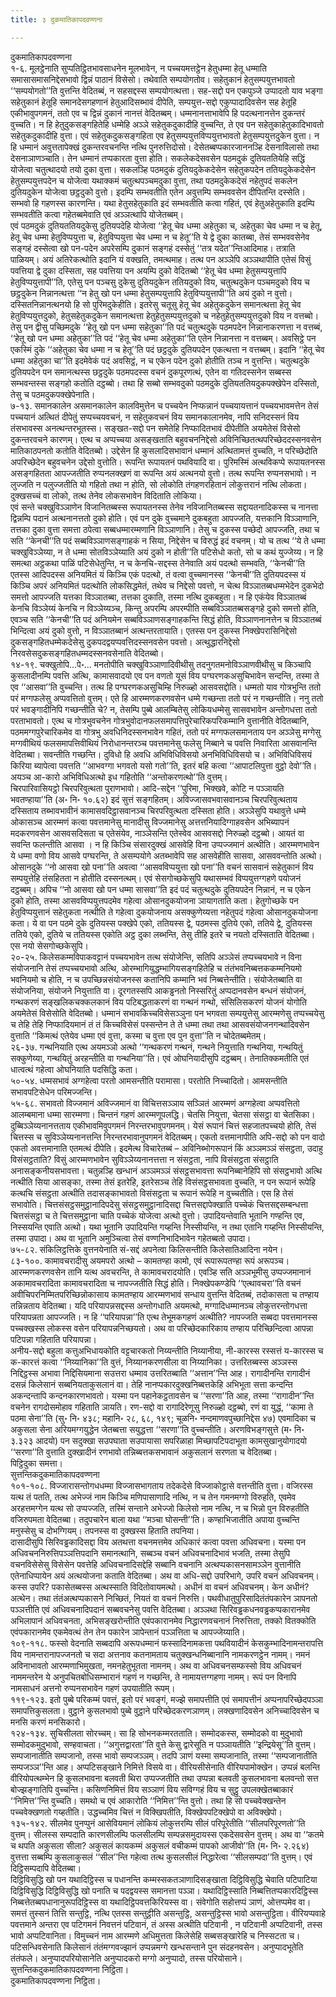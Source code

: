 ```yaml
---
title: ३ दुकमातिकापदवण्णना

---
```

दुकमातिकापदवण्णना  
१-६. मूलट्ठेनाति सुप्पतिट्ठितभावसाधनेन मूलभावेन, न पच्चयमत्तट्ठेन हेतुधम्मा हेतू धम्माति समासासमासनिद्देसभावो द्विन्नं पाठानं विसेसो। तथेवाति सम्पयोगतोव। सहेतुकानं हेतुसम्पयुत्तभावतो ‘‘सम्पयोगतो’’ति वुत्तन्ति वेदितब्बं, न सहसद्दस्स सम्पयोगत्थत्ता। सह-सद्दो पन एकपुञ्जे उप्पादतो याव भङ्गा सहेतुकानं हेतूहि समानदेसगहणानं हेतुआदिसब्भावं दीपेति, सम्पयुत्त-सद्दो एकुप्पादादिवसेन सह हेतूहि एकीभावुपगमनं, ततो एव च द्विन्नं दुकानं नानत्तं वेदितब्बम्। धम्मनानत्ताभावेपि हि पदत्थनानत्तेन दुकन्तरं वुच्चति। न हि हेतुदुकसङ्गहितेहि धम्मेहि अञ्ञे सहेतुकदुकादीहि वुच्चन्ति, ते एव पन सहेतुकाहेतुकादिभावतो सहेतुकदुकादीहि वुत्ता। एवं सहेतुकदुकसङ्गहिता एव हेतुसम्पयुत्तविप्पयुत्तभावतो हेतुसम्पयुत्तदुकेन वुत्ता। न हि धम्मानं अवुत्ततापेक्खं दुकन्तरवचनन्ति नत्थि पुनरुत्तिदोसो। देसेतब्बप्पकारजाननञ्हि देसनाविलासो तथा देसनाञाणञ्चाति। तेन धम्मानं तप्पकारता वुत्ता होति। सकलेकदेसवसेन पठमदुकं दुतियततियेहि सद्धिं योजेत्वा चतुत्थादयो तयो दुका वुत्ता। सकलञ्हि पठमदुकं दुतियदुकेकदेसेन सहेतुकपदेन ततियदुकेकदेसेन हेतुसम्पयुत्तपदेन च योजेत्वा यथाक्कमं चतुत्थपञ्चमदुका वुत्ता, तथा पठमदुकेकदेसं नहेतुपदं सकलेन दुतियदुकेन योजेत्वा छट्ठदुको वुत्तो। इदम्पि सम्भवतीति एतेन अवुत्तम्पि सम्भववसेन दीपितन्ति दस्सेति। सम्भवो हि गहणस्स कारणन्ति। यथा हेतुसहेतुकाति इदं सम्भवतीति कत्वा गहितं, एवं हेतुअहेतुकाति इदम्पि सम्भवतीति कत्वा गहेतब्बमेवाति एवं अञ्ञत्थापि योजेतब्बम्।  
एवं पठमदुकं दुतियततियदुकेसु दुतियपदेहि योजेत्वा ‘‘हेतू चेव धम्मा अहेतुका च, अहेतुका चेव धम्मा न च हेतू, हेतू चेव धम्मा हेतुविप्पयुत्ता च, हेतुविप्पयुत्ता चेव धम्मा न च हेतू’’ति ये द्वे दुका कातब्बा, तेसं सम्भववसेनेव सङ्गहं दस्सेत्वा खो पन-पदेन अपरेसम्पि दुकानं सङ्गहं दस्सेतुं ‘‘तत्र यदेत’’न्तिआदिमाह। तत्राति पाळियम्। अयं अतिरेकत्थोति इदानि यं वक्खति, तमत्थमाह। तत्थ पन अञ्ञेपि अञ्ञथापीति एतेसं विसुं पवत्तिया द्वे दुका दस्सिता, सह पवत्तिया पन अयम्पि दुको वेदितब्बो ‘‘हेतू चेव धम्मा हेतुसम्पयुत्तापि हेतुविप्पयुत्तापी’’ति, एतेसु पन पञ्चसु दुकेसु दुतियदुकेन ततियदुको विय, चतुत्थदुकेन पञ्चमदुको विय च छट्ठदुकेन निन्नानत्थत्ता ‘‘न हेतु खो पन धम्मा हेतुसम्पयुत्तापि हेतुविप्पयुत्तापी’’ति अयं दुको न वुत्तो। दस्सितनिन्नानत्थनयो हि सो पुरिमदुकेहीति। इतरेसु चतूसु हेतू चेव अहेतुकदुकेन समानत्थत्ता हेतू चेव हेतुविप्पयुत्तदुको, हेतुसहेतुकदुकेन समानत्थत्ता हेतुहेतुसम्पयुत्तदुको च नहेतुहेतुसम्पयुत्तदुको विय न वत्तब्बो। तेसु पन द्वीसु पच्छिमदुके ‘‘हेतू खो पन धम्मा सहेतुका’’ति पदं चतुत्थदुके पठमपदेन निन्नानाकरणत्ता न वत्तब्बं, ‘‘हेतू खो पन धम्मा अहेतुका’’ति पदं ‘‘हेतू चेव धम्मा अहेतुका’’ति एतेन निन्नानत्ता न वत्तब्बम्। अवसिट्ठे पन एकस्मिं दुके ‘‘अहेतुका चेव धम्मा न च हेतू’’ति पदं छट्ठदुके दुतियपदेन एकत्थत्ता न वत्तब्बम्। इदानि ‘‘हेतू चेव धम्मा अहेतुका चा’’ति इदमेवेकं पदं अवसिट्ठं, न च एकेन पदेन दुको होतीति तञ्च न वुत्तन्ति। चतुत्थदुके दुतियपदेन पन समानत्थस्स छट्ठदुके पठमपदस्स वचनं दुकपूरणत्थं, एतेन वा गतिदस्सनेन सब्बस्स सम्भवन्तस्स सङ्गहो कतोति दट्ठब्बो। तथा हि सब्बो सम्भवदुको पठमदुके दुतियततियदुकपक्खेपेन दस्सितो, तेसु च पठमदुकपक्खेपेनाति।  
७-१३. समानकालेन असमानकालेन कालविमुत्तेन च पच्चयेन निप्फन्नानं पच्चयायत्तानं पच्चयभावमत्तेन तेसं पच्चयानं अत्थितं दीपेतुं सप्पच्चयवचनं, न सहेतुकवचनं विय समानकालानमेव, नापि सनिदस्सनं विय तंसभावस्स अनत्थन्तरभूतस्स। सङ्खत-सद्दो पन समेतेहि निप्फादितभावं दीपेतीति अयमेतेसं विसेसो दुकन्तरवचने कारणम्। एत्थ च अप्पच्चया असङ्खताति बहुवचननिद्देसो अविनिच्छितत्थपरिच्छेददस्सनवसेन मातिकाठपनतो कतोति वेदितब्बो। उद्देसेन हि कुसलादिसभावानं धम्मानं अत्थितामत्तं वुच्चति, न परिच्छेदोति अपरिच्छेदेन बहुवचनेन उद्देसो वुत्तोति। रूपन्ति रूपायतनं पथवियादि वा। पुरिमस्मिं अत्थविकप्पे रूपायतनस्स असङ्गहितता आपज्जतीति रुप्पनलक्खणं वा रूपन्ति अयं अत्थनयो वुत्तो। तत्थ रूपन्ति रुप्पनसभावो। न लुज्जति न पलुज्जतीति यो गहितो तथा न होति, सो लोकोति तंगहणरहितानं लोकुत्तरानं नत्थि लोकता। दुक्खसच्चं वा लोको, तत्थ तेनेव लोकसभावेन विदिताति लोकिया।  
एवं सन्ते चक्खुविञ्ञाणेन विजानितब्बस्स रूपायतनस्स तेनेव नविजानितब्बस्स सद्दायतनादिकस्स च नानत्ता द्विन्नम्पि पदानं अत्थनानत्ततो दुको होति। एवं पन दुके वुच्चमाने दुकबहुता आपज्जति, यत्तकानि विञ्ञाणानि, तत्तका दुका वुत्ता समत्ता ठपेत्वा सब्बधम्मारम्मणानि विञ्ञाणानि। तेसु च दुकस्स पच्छेदो आपज्जति, तथा च सति ‘‘केनची’’ति पदं सब्बविञ्ञाणसङ्गाहकं न सिया, निद्देसेन च विरुद्धं इदं वचनम्। यो च तत्थ ‘‘ये ते धम्मा चक्खुविञ्ञेय्या, न ते धम्मा सोतविञ्ञेय्याति अयं दुको न होती’’ति पटिसेधो कतो, सो च कथं युज्जेय्य। न हि समत्था अट्ठकथा पाळिं पटिसेधेतुन्ति, न च केनचि-सद्दस्स तेनेवाति अयं पदत्थो सम्भवति, ‘‘केनची’’ति एतस्स आदिपदस्स अनियमितं यं किञ्चि एकं पदत्थो, तं वत्वा वुच्चमानस्स ‘‘केनची’’ति दुतियपदस्स यं किञ्चि अपरं अनियमितं पदत्थोति लोकसिद्धमेतं, तथेव च निद्देसो पवत्तो, न चेत्थ विञ्ञातब्बधम्मभेदेन दुकभेदो समत्तो आपज्जति यत्तका विञ्ञातब्बा, तत्तका दुकाति, तस्मा नत्थि दुकबहुता। न हि एकंयेव विञ्ञातब्बं केनचि विञ्ञेय्यं केनचि न विञ्ञेय्यञ्च, किन्तु अपरम्पि अपरम्पीति सब्बविञ्ञातब्बसङ्गहे दुको समत्तो होति, एवञ्च सति ‘‘केनची’’ति पदं अनियमेन सब्बविञ्ञाणसङ्गाहकन्ति सिद्धं होति, विञ्ञाणनानत्तेन च विञ्ञातब्बं भिन्दित्वा अयं दुको वुत्तो, न विञ्ञातब्बानं अत्थन्तरतायाति। एतस्स पन दुकस्स निक्खेपरासिनिद्देसो दुकसङ्गहितधम्मेकदेसेसु दुकपदद्वयप्पवत्तिदस्सनवसेन पवत्तो। अत्थुद्धारनिद्देसो निरवसेसदुकसङ्गहितधम्मदस्सनवसेनाति वेदितब्बो।  
१४-१९. चक्खुतोपि…पे॰… मनतोपीति चक्खुविञ्ञाणादिवीथीसु तदनुगतमनोविञ्ञाणवीथीसु च किञ्चापि कुसलादीनम्पि पवत्ति अत्थि, कामासवादयो एव पन वणतो यूसं विय पग्घरणकअसुचिभावेन सन्दन्ति, तस्मा ते एव ‘‘आसवा’’ति वुच्चन्ति। तत्थ हि पग्घरणकअसुचिम्हि निरुळ्हो आसवसद्दोति। धम्मतो याव गोत्रभुन्ति ततो परं मग्गफलेसु अप्पवत्तितो वुत्तम्। एते हि आरम्मणकरणवसेन धम्मे गच्छन्ता ततो परं न गच्छन्तीति। ननु ततो परं भवङ्गादीनिपि गच्छन्तीति चे? न, तेसम्पि पुब्बे आलम्बितेसु लोकियधम्मेसु सासवभावेन अन्तोगधत्ता ततो परताभावतो। एत्थ च गोत्रभुवचनेन गोत्रभुवोदानफलसमापत्तिपुरेचारिकपरिकम्मानि वुत्तानीति वेदितब्बानि, पठममग्गपुरेचारिकमेव वा गोत्रभु अवधिनिदस्सनभावेन गहितं, ततो परं मग्गफलसमानताय पन अञ्ञेसु मग्गेसु मग्गवीथियं फलसमापत्तिवीथियं निरोधानन्तरञ्च पवत्तमानेसु फलेसु निब्बाने च पवत्ति निवारिता आसवानन्ति वेदितब्बा। सवन्तीति गच्छन्ति। दुविधो हि अवधि अभिविधिविसयो अनभिविधिविसयो च। अभिविधिविसयं किरिया ब्यापेत्वा पवत्तति ‘‘आभवग्गा भगवतो यसो गतो’’ति, इतरं बहि कत्वा ‘‘आपाटलिपुत्ता वुट्ठो देवो’’ति। अयञ्च आ-कारो अभिविधिअत्थो इध गहितोति ‘‘अन्तोकरणत्थो’’ति वुत्तम्।  
चिरपारिवासियट्ठो चिरपरिवुत्थता पुराणभावो। आदि-सद्देन ‘‘पुरिमा, भिक्खवे, कोटि न पञ्ञायति भवतण्हाया’’ति (अ॰ नि॰ १०.६२) इदं सुत्तं सङ्गहितम्। अविज्जासवभवासवानञ्च चिरपरिवुत्थताय दस्सिताय तब्भावभावीनं कामासवदिट्ठासवानञ्च चिरपरिवुत्थता दस्सिता होति। अञ्ञेसुपि यथावुत्ते धम्मे ओकासञ्च आरम्मणं कत्वा पवत्तमानेसु मानादीसु विज्जमानेसु अत्तत्तनियादिग्गाहवसेन अभिब्यापनं मदकरणवसेन आसवसदिसता च एतेसंयेव, नाञ्ञेसन्ति एतेस्वेव आसवसद्दो निरुळ्हो दट्ठब्बो। आयतं वा सवन्ति फलन्तीति आसवा । न हि किञ्चि संसारदुक्खं आसवेहि विना उप्पज्जमानं अत्थीति। आरम्मणभावेन ये धम्मा वणो विय आसवे पग्घरन्ति, ते असम्पयोगे अतब्भावेपि सह आसवेहीति सासवा, आसववन्तोति अत्थो।  
ओसानदुके ‘‘नो आसवा खो पना’’ति अवत्वा ‘‘आसवविप्पयुत्ता खो पना’’ति वचनं सासवानं सहेतुकानं विय सम्पयुत्तेहि तंसहितता न होतीति दस्सनत्थम्। एवं सेसगोच्छकेसुपि यथासम्भवं विप्पयुत्तग्गहणे पयोजनं दट्ठब्बम्। अपिच ‘‘नो आसवा खो पन धम्मा सासवा’’ति इदं पदं चतुत्थदुके दुतियपदेन निन्नानं, न च एकेन दुको होति, तस्मा आसवविप्पयुत्तपदमेव गहेत्वा ओसानदुकयोजना ञायागताति कता। हेतुगोच्छके पन हेतुविप्पयुत्तानं सहेतुकता नत्थीति ते गहेत्वा दुकयोजनाय असक्कुणेय्यत्ता नहेतुपदं गहेत्वा ओसानदुकयोजना कता। ये वा पन पठमे दुके दुतियस्स पक्खेपे एको, ततियस्स द्वे, पठमस्स दुतिये एको, ततिये द्वे, दुतियस्स ततिये एको, दुतिये च ततियस्स एकोति अट्ठ दुका लब्भन्ति, तेसु तीहि इतरे च नयतो दस्सिताति वेदितब्बा। एस नयो सेसगोच्छकेसुपि।  
२०-२५. किलेसकम्मविपाकवट्टानं पच्चयभावेन तत्थ संयोजेन्ति, सतिपि अञ्ञेसं तप्पच्चयभावे न विना संयोजनानि तेसं तप्पच्चयभावो अत्थि, ओरम्भागियुद्धम्भागियसङ्गहितेहि च तंतंभवनिब्बत्तककम्मनियमो भवनियमो च होति, न च उपच्छिन्नसंयोजनस्स कतानिपि कम्मानि भवं निब्बत्तेन्तीति। संयोजेतब्बाति वा संयोजनिया, संयोजने नियुत्ताति वा। दूरगतस्सपि आकड्ढनतो निस्सरितुं अप्पदानवसेन बन्धनं संयोजनं, गन्थकरणं सङ्खलिकचक्कलकानं विय पटिबद्धताकरणं वा गन्थनं गन्थो, संसिलिसकरणं योजनं योगोति अयमेतेसं विसेसोति वेदितब्बो। धम्मानं सभावकिच्चविसेसञ्ञुना पन भगवता सम्पयुत्तेसु आरम्मणेसु तप्पच्चयेसु च तेहि तेहि निप्फादियमानं तं तं किच्चविसेसं पस्सन्तेन ते ते धम्मा तथा तथा आसवसंयोजनगन्थादिवसेन वुत्ताति ‘‘किमत्थं एतेयेव धम्मा एवं वुत्ता, कस्मा च वुत्ता एव पुन वुत्ता’’ति न चोदेतब्बमेतम्।  
२६-३७. गन्थनियाति एत्थ अयमञ्ञो अत्थो ‘‘गन्थकरणं गन्थनं, गन्थने नियुत्ताति गन्थनिया, गन्थयितुं सक्कुणेय्या, गन्थयितुं अरहन्तीति वा गन्थनिया’’ति। एवं ओघनियादीसुपि दट्ठब्बम्। तेनातिक्कमतीति एतं धात्वत्थं गहेत्वा ओघनियाति पदसिद्धि कता।  
५०-५४. धम्मसभावं अग्गहेत्वा परतो आमसन्तीति परामासा। परतोति निच्चादितो। आमसन्तीति सभावपटिसेधेन परिमज्जन्ति।  
५५-६८. सभावतो विज्जमानं अविज्जमानं वा विचित्तसञ्ञाय सञ्ञितं आरम्मणं अग्गहेत्वा अप्पवत्तितो आलम्बमाना धम्मा सारम्मणा। चिन्तनं गहणं आरम्मणूपलद्धि। चेतसि नियुत्ता, चेतसा संसट्ठा वा चेतसिका। दुब्बिञ्ञेय्यनानत्तताय एकीभावमिवुपगमनं निरन्तरभावुपगमनम्। येसं रूपानं चित्तं सहजातपच्चयो होति, तेसं चित्तस्स च सुविञ्ञेय्यनानत्तन्ति निरन्तरभावानुपगमनं वेदितब्बम्। एकतो वत्तमानापीति अपि-सद्दो को पन वादो एकतो अवत्तमानाति एतमत्थं दीपेति। इदमेत्थ विचारेतब्बं – अविनिब्भोगरूपानं किं अञ्ञमञ्ञं संसट्ठता, उदाहु विसंसट्ठताति? विसुं आरम्मणभावेन सुविञ्ञेय्यनानत्तत्ता न संसट्ठता, नापि विसंसट्ठता संसट्ठाति अनासङ्कनीयसभावत्ता। चतुन्नञ्हि खन्धानं अञ्ञमञ्ञं संसट्ठसभावत्ता रूपनिब्बानेहिपि सो संसट्ठभावो अत्थि नत्थीति सिया आसङ्का, तस्मा तेसं इतरेहि, इतरेसञ्च तेहि विसंसट्ठसभावता वुच्चति, न पन रूपानं रूपेहि कत्थचि संसट्ठता अत्थीति तदासङ्काभावतो विसंसट्ठता च रूपानं रूपेहि न वुच्चतीति। एस हि तेसं सभावोति। चित्तसंसट्ठसमुट्ठानादिपदेसु संसट्ठसमुट्ठानादिसद्दा चित्तसद्दापेक्खाति पच्चेकं चित्तसद्दसम्बन्धत्ता चित्तसंसट्ठा च ते चित्तसमुट्ठाना चाति पच्चेकं योजेत्वा अत्थो वुत्तो। उपादियन्तेवाति भूतानि गण्हन्ति एव, निस्सयन्ति एवाति अत्थो। यथा भूतानि उपादियन्ति गय्हन्ति निस्सीयन्ति, न तथा एतानि गय्हन्ति निस्सीयन्ति, तस्मा उपादा। अथ वा भूतानि अमुञ्चित्वा तेसं वण्णनिभादिभावेन गहेतब्बतो उपादा।  
७५-८२. संकिलिट्ठत्तिके वुत्तनयेनाति सं-सद्दं अपनेत्वा किलिसन्तीति किलेसातिआदिना नयेन।  
८३-१००. कामावचरादीसु अयमपरो अत्थो – कामतण्हा कामो, एवं रूपारूपतण्हा रूपं अरूपञ्च। आरम्मणकरणवसेन तानि यत्थ अवचरन्ति, ते कामावचरादयोति। एवञ्हि सति अञ्ञभूमीसु उप्पज्जमानानं अकामावचरादिता कामावचरादिता च नापज्जतीति सिद्धं होति। निक्खेपकण्डेपि ‘‘एत्थावचरा’’ति वचनं अवीचिपरनिम्मितपरिच्छिन्नोकासाय कामतण्हाय आरम्मणभावं सन्धाय वुत्तन्ति वेदितब्बं, तदोकासता च तण्हाय तन्निन्नताय वेदितब्बा। यदि परियापन्नसद्दस्स अन्तोगधाति अयमत्थो, मग्गादिधम्मानञ्च लोकुत्तरन्तोगधत्ता परियापन्नता आपज्जति। न हि ‘‘परियापन्ना’’ति एत्थ तेभूमकगहणं अत्थीति? नापज्जति सब्बदा पवत्तमानस्स पच्चक्खस्स लोकस्स वसेन परियापन्ननिच्छयतो। अथ वा परिच्छेदकारिकाय तण्हाय परिच्छिन्दित्वा आपन्ना पटिपन्ना गहिताति परियापन्ना।  
अनीय-सद्दो बहुला कत्तुअभिधायकोति वट्टचारकतो निय्यन्तीति निय्यानीया, नी-कारस्स रस्सत्तं य-कारस्स च क-कारत्तं कत्वा ‘‘निय्यानिका’’ति वुत्तं, निय्यानकरणसीला वा निय्यानिका। उत्तरितब्बस्स अञ्ञस्स निद्दिट्ठस्स अभावा निद्दिसियमाना सउत्तरा धम्माव उत्तरितब्बाति ‘‘अत्तान’’न्ति आह। रागादीनन्ति रागादीनं दसन्नं किलेसानं सब्बनियताकुसलानं वा। तेहि नानप्पकारदुक्खनिब्बत्तकेहि अभिभूता सत्ता कन्दन्ति अकन्दन्तापि कन्दनकारणभावतो। यस्मा पन पहानेकट्ठतावसेन च ‘‘सरणा’’ति आह, तस्मा ‘‘रागादीन’’न्ति वचनेन रागदोसमोहाव गहिताति ञायति। रण-सद्दो वा रागादिरेणूसु निरुळ्हो दट्ठब्बो, रणं वा युद्धं, ‘‘कामा ते पठमा सेना’’ति (सु॰ नि॰ ४३८; महानि॰ २८, ६८, १४९; चूळनि॰ नन्दमाणवपुच्छानिद्देस ४७) एवमादिका च अकुसला सेना अरियमग्गयुद्धेन जेतब्बत्ता सयुद्धत्ता ‘‘सरणा’’ति वुच्चन्तीति। अरणविभङ्गसुत्ते (म॰ नि॰ ३.३२३ आदयो) पन सदुक्खा सउपघाता सउपायासा सपरिळाहा मिच्छापटिपदाभूता कामसुखानुयोगादयो ‘‘सरणा’’ति वुत्ताति दुक्खादीनं रणभावो तन्निब्बत्तकसभावानं अकुसलानं सरणता च वेदितब्बा।  
पिट्ठिदुका समत्ता।  
सुत्तन्तिकदुकमातिकापदवण्णना  
१०१-१०८. विज्जारासन्तोगधधम्मा विज्जासभागताय तदेकदेसे विज्जाकोट्ठासे वत्तन्तीति वुत्ता। वजिरस्स यत्थ तं पतति, तत्थ अभेज्जं नाम किञ्चि मणिपासाणादि नत्थि, न च तेन गमनमग्गो विरुहति, एवमेव अरहत्तमग्गेन यत्थ सो उप्पज्जति, तस्मिं सन्ताने अभेज्जो किलेसो नाम नत्थि, न च भिन्नो पुन विरुहतीति वजिरुपमता वेदितब्बा। तदुपचारेन बाला यथा ‘‘मञ्चा घोसन्ती’’ति। कण्हाभिजातीति अपाया वुच्चन्ति मनुस्सेसु च दोभग्गियम्। तपनस्स वा दुक्खस्स हिताति तपनिया।  
दासादीसुपि सिरिवड्ढकादिसद्दा विय अतथत्ता वचनमत्तमेव अधिकारं कत्वा पवत्ता अधिवचना। यस्मा पन अधिवचननिरुत्तिपञ्ञत्तिपदानि समानत्थानि, सब्बञ्च वचनं अधिवचनादिभावं भजति, तस्मा तेसुपि वचनविसेसेसु विसेसेन पवत्तेहि अधिवचनादिसद्देहि सब्बानि वचनानि अत्थप्पकासनसामञ्ञेन वुत्तानीति एतेनाधिप्पायेन अयं अत्थयोजना कताति वेदितब्बा। अथ वा अधि-सद्दो उपरिभागे, उपरि वचनं अधिवचनम्। कस्स उपरि? पकासेतब्बस्स अत्थस्साति विदितोवायमत्थो। अधीनं वा वचनं अधिवचनम्। केन अधीनं? अत्थेन। तथा तंतंअत्थप्पकासने निच्छितं, नियतं वा वचनं निरुत्ति। पथवीधातुपुरिसादितंतंपकारेन ञापनतो पञ्ञत्तीति एवं अधिवचनादिपदानं सब्बवचनेसु पवत्ति वेदितब्बा। अञ्ञथा सिरिवड्ढकधनवड्ढकप्पकारानमेव अभिलापानं अधिवचनता, अभिसङ्खरोन्तीति एवंपकारानमेव निद्धारणवचनानं निरुत्तिता, तक्को वितक्कोति एवंपकारानमेव एकमेवत्थं तेन तेन पकारेन ञापेन्तानं पञ्ञत्तिता च आपज्जेय्याति।  
१०९-११८. फस्सो वेदनाति सब्बदापि अरूपधम्मानं फस्सादिनामकत्ता पथवियादीनं केसकुम्भादिनामन्तरापत्ति विय नामन्तरानापज्जनतो च सदा अत्तनाव कतनामताय चतुक्खन्धनिब्बानानि नामकरणट्ठेन नामम्। नमनं अविनाभावतो आरम्मणाभिमुखता, नमनहेतुभूतता नामनम्। अथ वा अधिवचनसम्फस्सो विय अधिवचनं नाममन्तरेन ये अनुपचितबोधिसम्भारानं गहणं न गच्छन्ति, ते नामायत्तग्गहणा नामम्। रूपं पन विनापि नामसाधनं अत्तनो रुप्पनसभावेन गहणं उपयातीति रूपम्।  
११९-१२३. इतो पुब्बे परिकम्मं पवत्तं, इतो परं भवङ्गं, मज्झे समापत्तीति एवं समापत्तीनं अप्पनापरिच्छेदपञ्ञा समापत्तिकुसलता। वुट्ठाने कुसलभावो पुब्बे वुट्ठाने परिच्छेदकरणञाणम्। लक्खणादिवसेन अनिच्चादिवसेन च मनसि करणं मनसिकारो।  
१२४-१३४. सुचिसीलता सोरच्चम्। सा हि सोभनकम्मरतताति। सम्मोदकस्स, सम्मोदको वा मुदुभावो सम्मोदकमुदुभावो, सण्हवाचता। ‘‘अगुत्तद्वारता’’ति वुत्ते केसु द्वारेसूति न पञ्ञायतीति ‘‘इन्द्रियेसू’’ति वुत्तम्। सम्पजानातीति सम्पजानो, तस्स भावो सम्पजञ्ञम्। तदपि ञाणं यस्मा सम्पजानाति, तस्मा ‘‘सम्पजानातीति सम्पजञ्ञ’’न्ति आह। अप्पटिसङ्खाने निमित्ते विसये वा। वीरियसीसेनाति वीरियपामोक्खेन। उप्पन्नं बलन्ति वीरियोपत्थम्भेन हि कुसलभावना बलवती थिरा उप्पज्जतीति तथा उप्पन्ना बलवती कुसलभावना बलवन्तो सत्त बोज्झङ्गातिपि वुच्चन्ति। कसिणनिमित्तं विय सञ्ञाणं विय सविग्गहं विय च सुट्ठु उपलक्खेतब्बाकारं ‘‘निमित्त’’न्ति वुच्चति। समथो च एवं आकारोति ‘‘निमित्त’’न्ति वुत्तो। तथा हि सो पच्चवेक्खन्तेन पच्चवेक्खणतो गय्हतीति। उद्धच्चमिव चित्तं न विक्खिपतीति, विक्खेपपटिक्खेपो वा अविक्खेपो।  
१३५-१४२. सीलमेव पुनप्पुनं आसेवियमानं लोकियं लोकुत्तरम्पि सीलं परिपूरेतीति ‘‘सीलपरिपूरणतो’’ति वुत्तम्। सीलस्स सम्पदाति कारणसीलम्पि फलसीलम्पि सम्पन्नसमुदायस्स एकदेसवसेन वुत्तम्। अथ वा ‘‘कतमे च थपति अकुसला सीला? अकुसलं कायकम्मं अकुसलं वचीकम्मं पापको आजीवो’’ति (म॰ नि॰ २.२६४) वुत्तत्ता सब्बम्पि कुसलाकुसलं ‘‘सील’’न्ति गहेत्वा तत्थ कुसलसीलं निद्धारेत्वा ‘‘सीलसम्पदा’’ति वुत्तम्। एवं दिट्ठिसम्पदापि वेदितब्बा।  
दिट्ठिविसुद्धि खो पन यथादिट्ठिस्स च पधानन्ति कम्मस्सकतञाणादिसङ्खाता दिट्ठिविसुद्धि चेवाति पटिपाटिया दिट्ठिविसुद्धि दिट्ठिविसुद्धि खो पनाति च पदद्वयस्स समानत्ता पञ्ञा। यथादिट्ठिस्साति निब्बत्तितप्पकारदिट्ठिस्स निब्बत्तेतब्बपधानानुरूपदिट्ठिस्स वा यथादिट्ठिपवत्तकिरियस्स वा। संवेगोति सहोत्तप्पं ञाणं, ओत्तप्पमेव वा। समत्तं तुस्सनं तित्ति सन्तुट्ठि, नत्थि एतस्स सन्तुट्ठीति असन्तुट्ठि, असन्तुट्ठिस्स भावो असन्तुट्ठिता। वीरियप्पवाहे पवत्तमाने अन्तरा एव पटिगमनं निवत्तनं पटिवानं, तं अस्स अत्थीति पटिवानी , न पटिवानी अप्पटिवानी, तस्स भावो अप्पटिवानिता। विमुच्चनं नाम आरम्मणे अधिमुत्तता किलेसेहि सब्बसङ्खारेहि च निस्सटता च। पटिसन्धिवसेनाति किलेसानं तंतंमग्गवज्झानं उप्पन्नमग्गे खन्धसन्ताने पुन संदहनवसेन। अनुप्पादभूतेति तंतंफले। अनुप्पादपरियोसानेति अनुप्पादकरो मग्गो अनुप्पादो, तस्स परियोसाने।  
सुत्तन्तिकदुकमातिकापदवण्णना निट्ठिता।  
दुकमातिकापदवण्णना निट्ठिता।  